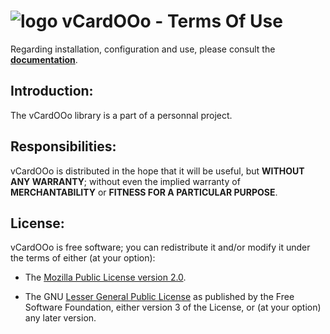 # ![logo][1] vCardOOo - Terms Of Use

Regarding installation, configuration and use,
please consult the **[documentation][2]**.

## Introduction:

The vCardOOo library is a part of a personnal project.

## Responsibilities:

vCardOOo is distributed in the hope that it will be useful,
but **WITHOUT ANY WARRANTY**; without even the implied warranty of
**MERCHANTABILITY** or **FITNESS FOR A PARTICULAR PURPOSE**.

## License:

vCardOOo is free software; you can redistribute it and/or
modify it under the terms of either (at your option):

- The [Mozilla Public License version 2.0][3].

- The GNU [Lesser General Public License][4] as published by the Free Software
Foundation, either version 3 of the License, or (at your option) any later version.

[1]: <https://prrvchr.github.io/vCardOOo/img/vCardOOo.png>
[2]: <https://prrvchr.github.io/vCardOOo/>
[3]: <http://mozilla.org/MPL/2.0/>
[4]: <http://www.gnu.org/licenses/lgpl-3.0.html>
